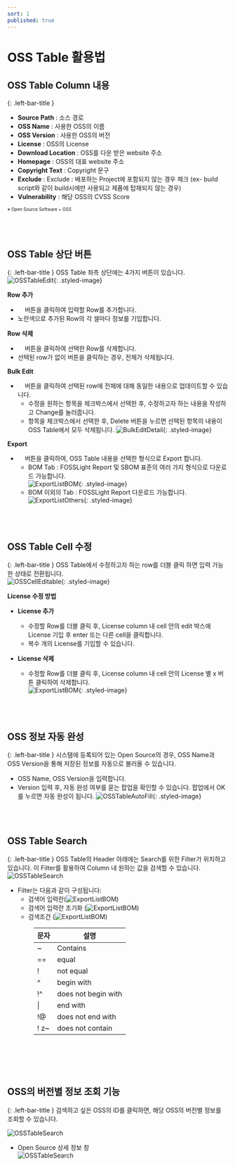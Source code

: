 ```yaml
---
sort: 1
published: true
---
```


# OSS Table 활용법

## OSS Table Column 내용
{: .left-bar-title }
- **Source Path** : 소스 경로 
- **OSS Name** : 사용한 OSS의 이름
- **OSS Version** : 사용한 OSS의 버전
- **License** : OSS의 License
- **Download Location** : OSS를 다운 받은 website 주소
- **Homepage** : OSS의 대표 website 주소
- **Copyright Text** : Copyright 문구
- **Exclude** : Exclude : 배포하는 Project에 포함되지 않는 경우 체크 (ex- build script와 같이 build시에만 사용되고 제품에 탑재되지 않는 경우)
- **Vulnerability** : 해당 OSS의 CVSS Score  
<th scope="col"><span style="font-size: 0.7em;">※ Open Source Software = OSS</span></th>
<br><br><br><br>


## OSS Table 상단 버튼
{: .left-bar-title }
  OSS Table 좌측 상단에는 4가지 버튼이 있습니다.    
  ![OSSTableEdit](../../images/common/oss_table_functions/oss_table_edit.png){: .styled-image}

**Row 추가**
  - <img src="../../images/common/oss_table_buttons/plus.png" width="12" height="16" /> 버튼을 클릭하여 입력할 Row를 추가합니다. 
  - 노란색으로 추가된 Row의 각 셀마다 정보를 기입합니다. 
  

**Row 삭제** 
  - <img src="../../images/common/oss_table_buttons/trash_can.png" width="12" height="16" /> 버튼을 클릭하여 선택한 Row를 삭제합니다.
  - 선택된 row가 없이 버튼을 클릭하는 경우, 전체가 삭제됩니다.  

**Bulk Edit** 
 - <img src="../../images/common/oss_table_buttons/bulk_edit.png" width="12" height="16" />  버튼을 클릭하여 선택된 row에 전체에 대해 동일한 내용으로 업데이트할 수 있습니다.  
    - 수정을 원하는 항목을 체크박스에서 선택한 후, 수정하고자 하는 내용을 작성하고 Change를 눌러줍니다.  
    - 항목을 체크박스에서 선택한 후, Delete 버튼을 누르면 선택된 항목의 내용이 OSS Table에서 모두 삭제됩니다. 
        ![BulkEditDetail](../../images/common/oss_table_buttons/bulk_edit_detail.png){: .styled-image}  

**Export**
- <img src="../../images/common/oss_table_buttons/download.png" width="12" height="16" /> 버튼을 클릭하여, OSS Table 내용을 선택한 형식으로 Export 합니다. 
    - BOM Tab : FOSSLight Report 및 SBOM 표준의 여러 가지 형식으로 다운로드 가능합니다.  
    ![ExportListBOM](../../images/common/oss_table_buttons/export_popup_2.png){: .styled-image}    
    - BOM 이외의 Tab : FOSSLight Report 다운로드 가능합니다.  
    ![ExportListOthers](../../images/common/oss_table_buttons/export_popup_1.png){: .styled-image}<br><br><br><br>  

## OSS Table Cell 수정
{: .left-bar-title }
OSS Table에서 수정하고자 하는 row를 더블 클릭 하면 입력 가능한 상태로 전환됩니다.  
![OSSCellEditable](../../images/common/oss_table_functions/oss_cell_editable.png){: .styled-image}  

**License 수정 방법**
- **License 추가** 
  - 수정할 Row를 더블 클릭 후, License column 내 cell 안의 edit 박스에 License 기입 후 enter 또는 다른 cell을 클릭합니다.  
  - 복수 개의 License를 기입할 수 있습니다.   

- **License 삭제** 
  - 수정할 Row를 더블 클릭 후, License column 내 cell 안의 License 별 x 버튼 클릭하여 삭제합니다.   
  ![ExportListBOM](../../images/common/oss_table_buttons/license_delete.png){: .styled-image}<br><br><br><br>    


## OSS 정보 자동 완성
{: .left-bar-title }
시스템에 등록되어 있는 Open Source의 경우, OSS Name과 OSS Version을 통해 저장된 정보를 자동으로 불러올 수 있습니다.
- OSS Name, OSS Version을 입력합니다.
- Version 입력 후, 자동 완성 여부를 묻는 팝업을 확인할 수 있습니다. 팝업에서 OK를 누르면 자동 완성이 됩니다.
![OSSTableAutoFill](../../images/common/oss_table_functions/oss_table_autofill.png){: .styled-image}<br><br><br><br>

## OSS Table Search
{: .left-bar-title }
OSS Table의 Header 아래에는 Search를 위한 Filter가 위치하고 있습니다. 이 Filter를 활용하여 Column 내 원하는 값을 검색할 수 있습니다.
![OSSTableSearch](../../images/common/oss_table_functions/oss_table_search.png)
- Filter는 다음과 같이 구성됩니다:  
  - 검색어 입력란(![ExportListBOM](../../images/common/oss_table_buttons/search_input.png))  
  - 검색어 입력란 초기화 (![ExportListBOM](../../images/common/oss_table_buttons/search_reset.png))
  - 검색조건 (![ExportListBOM](../../images/common/oss_table_buttons/search_condition.png)) 
<table style="margin-left: 60px;">
  <thead>
      <tr>
          <th scope="col"><strong>문자</strong></th>
          <th scope="col" style="text-align: center;"><strong>설명</strong></th>
      </tr>
  </thead>
  <tbody>
      <tr>
          <td>~</td>
          <td>Contains</td>
      </tr>
      <tr>
          <td>==</td>
          <td>equal</td>
      </tr>
      <tr>
          <td>!</td>
          <td>not equal</td>
      </tr>
      <tr>
          <td>^</td>
          <td>begin with</td>
      </tr>
      <tr>
          <td>!^</td>
          <td>does not begin with</td>
      </tr>
      <tr>
          <td>|</td>
          <td>end with</td>
      </tr>
      <tr>
          <td>!@</td>
          <td>does not end with</td>
      </tr>
      <tr>
          <td>! z~</td>
          <td>does not contain</td>
      </tr>
  </tbody>
</table> <br><br><br><br>


## OSS의 버전별 정보 조회 기능
{: .left-bar-title }
검색하고 싶은 OSS의 ID를 클릭하면, 해당 OSS의 버전별 정보를 조회할 수 있습니다.

![OSSTableSearch](../../images/common/oss_table_functions/oss_version_detail.png)  
- Open Source 상세 정보 창<br/>
  ![OSSTableSearch](../../images/common/oss_table_functions/oss_version_detail_popup.png)  
